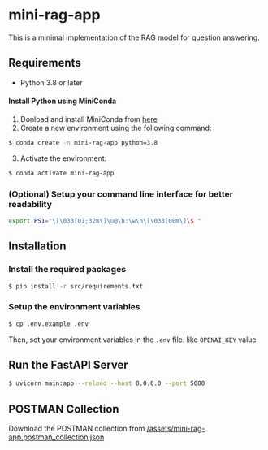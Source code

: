 # mini-rag-app

This is a minimal implementation of the RAG model for question answering.



## Requirements
- Python 3.8 or later

#### Install Python using MiniConda
1) Donload and install MiniConda from [here](https://docs.anaconda.com/free/miniconda/index.html)
2) Create a new environment using the following command:
```bash
$ conda create -n mini-rag-app python=3.8
```
3) Activate the environment:
```bash
$ conda activate mini-rag-app
```


### (Optional) Setup your command line interface for better readability
```bash
export PS1="\[\033[01;32m\]\u@\h:\w\n\[\033[00m\]\$ "
```


## Installation

### Install the required packages
```bash
$ pip install -r src/requirements.txt
```

### Setup the environment variables
```bash
$ cp .env.example .env
```
Then, set your environment variables in the `.env` file. like `OPENAI_KEY` value


## Run the FastAPI Server

```bash
$ uvicorn main:app --reload --host 0.0.0.0 --port 5000
```

## POSTMAN Collection

Download the POSTMAN collection from [/assets/mini-rag-app.postman_collection.json](/assets/mini-rag-app.postman_collection.json)

